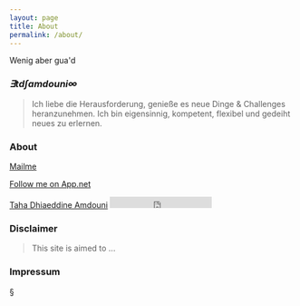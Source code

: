 ```yaml
---
layout: page
title: About
permalink: /about/
---
```


Wenig aber gua'd

### ***&exist;td&int;amdouni&infin;***

> Ich liebe die Herausforderung, genieße es neue Dinge & Challenges heranzunehmen. Ich bin eigensinnig, kompetent, flexibel und gedeiht neues zu erlernen.

### About

[Mailme](mailto:itdamdouni@gmail.com)

<a href='https://alpha.app.net/tdamdouni' class='adn-button' target='_blank' data-type='follow' data-width='277' data-height='27' data-user-id='@tdamdouni' data-show-username='1' rel='me'>Follow me on App.net</a><script>(function(d,s,id){var js,fjs=d.getElementsByTagName(s)[0];if(!d.getElementById(id)){js=d.createElement(s);js.id=id;js.src='//d2zh9g63fcvyrq.cloudfront.net/adn.js';fjs.parentNode.insertBefore(js,fjs);}}(document, 'script', 'adn-button-js'));</script>

<script async src="https://static.medium.com/embed.js"></script><a class="m-profile" href="https://medium.com/@tdamdouni">Taha Dhiaeddine Amdouni</a>

<iframe src="http://adnbtns.com/adn-btn.html?user=tdamdouni"allowtransparency="true" frameborder="0" scrolling="0" width="180" height="20"></iframe>

### Disclaimer 

> This site is aimed to ...  

### Impressum

&sect;

